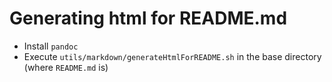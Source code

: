 # Generating html for README.md

- Install `pandoc`
- Execute `utils/markdown/generateHtmlForREADME.sh` in the base directory (where `README.md` is)
